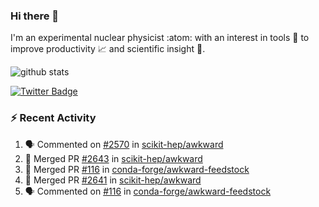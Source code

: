 ### Hi there 👋 

I'm an experimental nuclear physicist :atom: with an interest in tools :wrench: to improve productivity :chart_with_upwards_trend: and scientific insight :telescope:.

![github stats](https://github-readme-stats.vercel.app/api?username=agoose77&show_icons=true&hide_rank=true&hide_title=true&bg_color=30,e76445,904e95&text_color=efe3ec&icon_color=efe3ec)
<!--
**agoose77/agoose77** is a ✨ _special_ ✨ repository because its `README.md` (this file) appears on your GitHub profile.

Here are some ideas to get you started:

- 🔭 I’m currently working on ...
- 🌱 I’m currently learning ...
- 👯 I’m looking to collaborate on ...
- 🤔 I’m looking for help with ...
- 💬 Ask me about ...
- 📫 How to reach me: ...
- 😄 Pronouns: ...
- ⚡ Fun fact: ...
-->

[![Twitter Badge](https://img.shields.io/twitter/follow/agoose77?style=flat-square&logo=Twitter&logoColor=white&color=cornflowerblue)](https://twitter.com/agoose77)

### :zap: Recent Activity

<!--START_SECTION:activity-->
1. 🗣 Commented on [#2570](https://github.com/scikit-hep/awkward/pull/2570#issuecomment-1677800532) in [scikit-hep/awkward](https://github.com/scikit-hep/awkward)
2. 🎉 Merged PR [#2643](https://github.com/scikit-hep/awkward/pull/2643) in [scikit-hep/awkward](https://github.com/scikit-hep/awkward)
3. 🎉 Merged PR [#116](https://github.com/conda-forge/awkward-feedstock/pull/116) in [conda-forge/awkward-feedstock](https://github.com/conda-forge/awkward-feedstock)
4. 🎉 Merged PR [#2641](https://github.com/scikit-hep/awkward/pull/2641) in [scikit-hep/awkward](https://github.com/scikit-hep/awkward)
5. 🗣 Commented on [#116](https://github.com/conda-forge/awkward-feedstock/pull/116#issuecomment-1675842662) in [conda-forge/awkward-feedstock](https://github.com/conda-forge/awkward-feedstock)
<!--END_SECTION:activity-->
